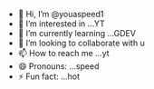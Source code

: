 - 👋 Hi, I’m @youaspeed1
- 👀 I’m interested in ...YT
- 🌱 I’m currently learning ...GDEV
- 💞️ I’m looking to collaborate with u
- 📫 How to reach me ...yt
- 😄 Pronouns: ...speed
- ⚡ Fun fact: ...hot

<!---
youaspeed1/youaspeed1 is a ✨ special ✨ repository because its `README.md` (this file) appears on your GitHub profile.
You can click the Preview link to take a look at your changes.
--->
